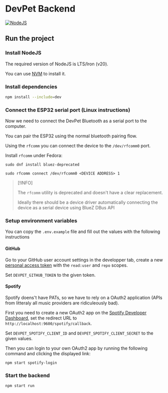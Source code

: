 <!--
SPDX-FileCopyrightText: 2024 AFCMS <afcm.contact@gmail.com>
SPDX-License-Identifier: GPL-3.0-or-later
-->

# DevPet Backend

[![NodeJS](https://github.com/AFCMS/devpet_backend/actions/workflows/nodejs.yml/badge.svg)](https://github.com/AFCMS/devpet_backend/actions/workflows/nodejs.yml)

## Run the project

### Install NodeJS

The required version of NodeJS is LTS/Iron (v20).

You can use [NVM](https://github.com/nvm-sh/nvm) to install it.

### Install dependencies

```bash
npm install --include=dev
```

### Connect the ESP32 serial port (Linux instructions)

Now we need to connect the DevPet Bluetooth as a serial port to the computer.

You can pair the ESP32 using the normal bluetooth pairing flow.

Using the `rfcomm` you can connect the device to the `/dev/rfcomm0` port.

Install `rfcomm` under Fedora:

```shell
sudo dnf install bluez-deprecated
```

```shell
sudo rfcomm connect /dev/rfcomm0 <DEVICE ADDRESS> 1
```

> [!INFO]
>
> The `rfcomm` utility is deprecated and doesn't have a clear replacement.
>
> Ideally there should be a device driver automatically connecting the device as a serial device using BlueZ DBus API

### Setup environment variables

You can copy the `.env.example` file and fill out the values with the following instructions

#### GitHub

Go to your GitHub user account settings in the developper tab, create a
new [personal access token](https://github.com/settings/tokens) with the `read:user` and `repo` scopes.

Set `DEVPET_GITHUB_TOKEN` to the given token.

#### Spotify

Spotify doens't have PATs, so we have to rely on a OAuth2 application (APIs from litteraly all music providers are
ridiculeously bad).

First you need to create a new OAuth2 app on
the [Spotify Developer Dashboard](https://developer.spotify.com/dashboard), set the redirect URL
to `http://localhost:9600/spotify/callback`.

Set `DEVPET_SPOTIFY_CLIENT_ID` and `DEVPET_SPOTIFY_CLIENT_SECRET` to the given values.

Then you can login to your own OAuth2 app by running the following command and clicking the displayed link:

```shell
npm start spotify-login
```

### Start the backend

```shell
npm start run
```
